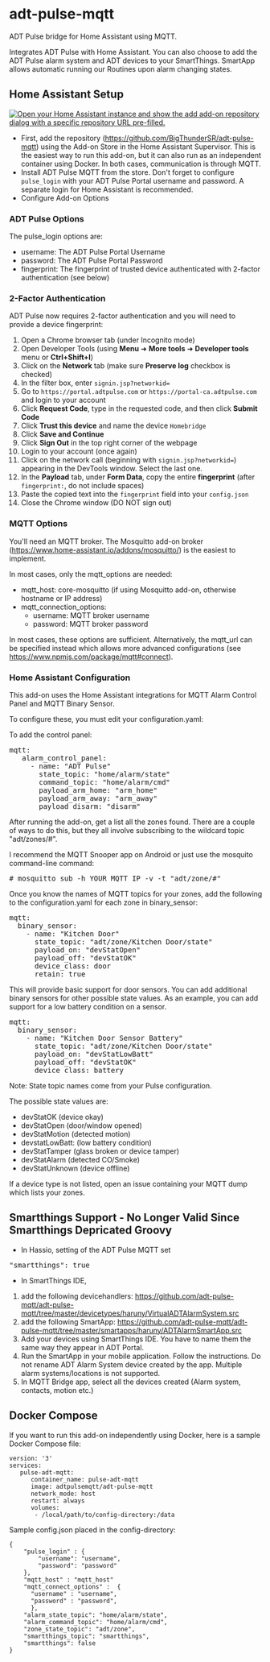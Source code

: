 # adt-pulse-mqtt
ADT Pulse bridge for Home Assistant using MQTT. 

Integrates ADT Pulse with Home Assistant. You can also choose to add the ADT Pulse alarm system and ADT devices to your SmartThings. SmartApp allows automatic running our Routines upon alarm changing states.

## Home Assistant Setup

[![Open your Home Assistant instance and show the add add-on repository dialog with a specific repository URL pre-filled.](https://my.home-assistant.io/badges/supervisor_add_addon_repository.svg)](https://my.home-assistant.io/redirect/supervisor_add_addon_repository/?repository_url=https://github.com/BigThunderSR/adt-pulse-mqtt)
 
- First, add the repository (https://github.com/BigThunderSR/adt-pulse-mqtt) using the Add-on Store in the Home Assistant Supervisor. This is the easiest way to run this add-on, but it can also run as an independent container using Docker. In both cases, communication is through MQTT.
- Install ADT Pulse MQTT from the store. Don't forget to configure `pulse_login` with your ADT Pulse Portal username and password. A separate login for Home Assistant is recommended. 
- Configure Add-on Options

### ADT Pulse Options
The pulse_login options are:

- username: The ADT Pulse Portal Username
- password:  The ADT Pulse Portal Password
- fingerprint: The fingerprint of trusted device authenticated with 2-factor authentication (see below)

### 2-Factor Authentication
ADT Pulse now requires 2-factor authentication and you will need to provide a device fingerprint:

1. Open a Chrome browser tab (under Incognito mode)
2. Open Developer Tools (using **Menu** ➜ **More tools** ➜ **Developer tools** menu or **Ctrl+Shift+I**)
3. Click on the **Network** tab (make sure **Preserve log** checkbox is checked)
4. In the filter box, enter `signin.jsp?networkid=`
5. Go to `https://portal.adtpulse.com` or `https://portal-ca.adtpulse.com` and login to your account
6. Click **Request Code**, type in the requested code, and then click **Submit Code**
7. Click **Trust this device** and name the device `Homebridge`
8. Click **Save and Continue**
9. Click **Sign Out** in the top right corner of the webpage
10. Login to your account (once again)
11. Click on the network call (beginning with `signin.jsp?networkid=`) appearing in the DevTools window. Select the last one.
12. In the **Payload** tab, under **Form Data**, copy the entire **fingerprint** (after `fingerprint:`, do not include spaces)
13. Paste the copied text into the `fingerprint` field into your `config.json`
14. Close the Chrome window (DO NOT sign out)

### MQTT Options
You'll need an MQTT broker. The Mosquitto add-on broker (https://www.home-assistant.io/addons/mosquitto/) is the easiest to implement.

In most cases, only the mqtt_options are needed:
  - mqtt_host: core-mosquitto (if using Mosquitto add-on, otherwise hostname or IP address)
  - mqtt_connection_options: 
    - username: MQTT broker username
    - password: MQTT broker password

In most cases, these options are sufficient. Alternatively, the mqtt_url can be specified instead which allows more advanced configurations (see https://www.npmjs.com/package/mqtt#connect).

### Home Assistant Configuration
This add-on uses the Home Assistant integrations for MQTT Alarm Control Panel and MQTT Binary Sensor.

 To configure these, you must edit your configuration.yaml:

To add the control panel:

<pre>
mqtt:
   alarm_control_panel:
     - name: "ADT Pulse"
       state_topic: "home/alarm/state"
       command_topic: "home/alarm/cmd"
       payload_arm_home: "arm_home"
       payload_arm_away: "arm_away"
       payload_disarm: "disarm"
</pre>

After running the add-on, get a list all the zones found. There are a couple of ways to do this, but they all involve subscribing to the wildcard topic "adt/zones/#".

I recommend the MQTT Snooper app on Android or just use the mosquito command-line command:

<pre>
# mosquitto_sub -h YOUR_MQTT_IP -v -t "adt/zone/#"
</pre>

Once you know the names of MQTT topics for your zones, add the following to the configuration.yaml for each zone in binary_sensor:

<pre>
mqtt:
  binary_sensor:
    - name: "Kitchen Door"
      state_topic: "adt/zone/Kitchen Door/state"
      payload_on: "devStatOpen"
      payload_off: "devStatOK"
      device_class: door
      retain: true
</pre>

This will provide basic support for door sensors. You can add additional binary sensors for other possible state values. As an example, you can add support for a low battery condition on a sensor.
<pre>
mqtt:
  binary_sensor:
    - name: "Kitchen Door Sensor Battery"
      state_topic: "adt/zone/Kitchen Door/state"
      payload_on: "devStatLowBatt"
      payload_off: "devStatOK"
      device_class: battery
</pre>

Note: State topic names come from your Pulse configuration.

The possible state values are:

  * devStatOK (device okay)
  * devStatOpen (door/window opened)
  * devStatMotion (detected motion)
  * devstatLowBatt: (low battery condition)
  * devStatTamper (glass broken or device tamper)
  * devStatAlarm (detected CO/Smoke)
  * devStatUnknown (device offline)

If a device type is not listed, open an issue containing your MQTT dump which lists your zones.

## Smartthings Support - No Longer Valid Since Smartthings Depricated Groovy

* In Hassio, setting of the ADT Pulse MQTT set

<pre>
"smartthings": true
</pre>

* In SmartThings IDE,

1. add the following devicehandlers:
https://github.com/adt-pulse-mqtt/adt-pulse-mqtt/tree/master/devicetypes/haruny/VirtualADTAlarmSystem.src 
1. add the following SmartApp: 
https://github.com/adt-pulse-mqtt/adt-pulse-mqtt/tree/master/smartapps/haruny/ADTAlarmSmartApp.src
1. Add your devices using SmartThings IDE. You have to name them the same way they appear in ADT Portal.
1. Run the SmartApp in your mobile application. Follow the instructions. Do not rename ADT Alarm System device created by the app. Multiple alarm systems/locations is not supported.
1. In MQTT Bridge app, select all the devices created (Alarm system, contacts, motion etc.)

## Docker Compose
If you want to run this add-on independently using Docker, here is a sample Docker Compose file:

```
version: '3'
services:
   pulse-adt-mqtt:
      container_name: pulse-adt-mqtt
      image: adtpulsemqtt/adt-pulse-mqtt
      network_mode: host
      restart: always
      volumes:
       - /local/path/to/config-directory:/data
```
Sample config.json placed in the config-directory:
```
{
    "pulse_login" : {
        "username": "username",
        "password": "password"
    },
    "mqtt_host" : "mqtt_host"
    "mqtt_connect_options" :  {
      "username" : "username",
      "password" : "password",
      },
    "alarm_state_topic": "home/alarm/state",
    "alarm_command_topic": "home/alarm/cmd",
    "zone_state_topic": "adt/zone",
    "smartthings_topic": "smartthings",
    "smartthings": false
}
```
